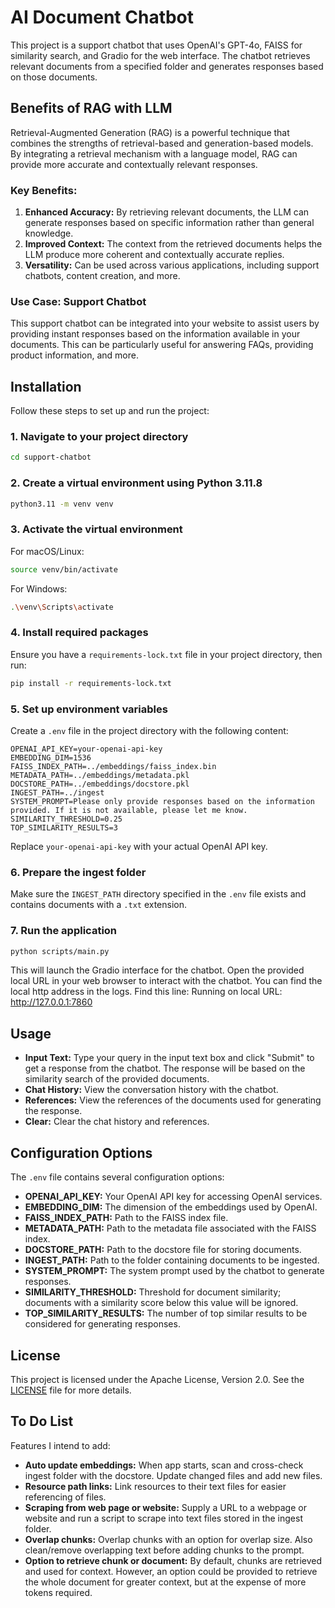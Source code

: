 # AI Document Chatbot

This project is a support chatbot that uses OpenAI's GPT-4o, FAISS for similarity search, and Gradio for the web interface. The chatbot retrieves relevant documents from a specified folder and generates responses based on those documents.

## Benefits of RAG with LLM

Retrieval-Augmented Generation (RAG) is a powerful technique that combines the strengths of retrieval-based and generation-based models. By integrating a retrieval mechanism with a language model, RAG can provide more accurate and contextually relevant responses. 

### Key Benefits:
1. **Enhanced Accuracy:** By retrieving relevant documents, the LLM can generate responses based on specific information rather than general knowledge.
2. **Improved Context:** The context from the retrieved documents helps the LLM produce more coherent and contextually accurate replies.
3. **Versatility:** Can be used across various applications, including support chatbots, content creation, and more.

### Use Case: Support Chatbot
This support chatbot can be integrated into your website to assist users by providing instant responses based on the information available in your documents. This can be particularly useful for answering FAQs, providing product information, and more.

## Installation

Follow these steps to set up and run the project:

### 1. Navigate to your project directory
```bash
cd support-chatbot
```

### 2. Create a virtual environment using Python 3.11.8
```bash
python3.11 -m venv venv
```

### 3. Activate the virtual environment
For macOS/Linux:
```bash
source venv/bin/activate
```
For Windows:
```bash
.\venv\Scripts\activate
```

### 4. Install required packages
Ensure you have a `requirements-lock.txt` file in your project directory, then run:
```bash
pip install -r requirements-lock.txt
```

### 5. Set up environment variables
Create a `.env` file in the project directory with the following content:
```
OPENAI_API_KEY=your-openai-api-key
EMBEDDING_DIM=1536
FAISS_INDEX_PATH=../embeddings/faiss_index.bin
METADATA_PATH=../embeddings/metadata.pkl
DOCSTORE_PATH=../embeddings/docstore.pkl
INGEST_PATH=../ingest
SYSTEM_PROMPT=Please only provide responses based on the information provided. If it is not available, please let me know.
SIMILARITY_THRESHOLD=0.25
TOP_SIMILARITY_RESULTS=3
```
Replace `your-openai-api-key` with your actual OpenAI API key.

### 6. Prepare the ingest folder
Make sure the `INGEST_PATH` directory specified in the `.env` file exists and contains documents with a `.txt` extension.

### 7. Run the application
```bash
python scripts/main.py
```

This will launch the Gradio interface for the chatbot. Open the provided local URL in your web browser to interact with the chatbot.
You can find the local http address in the logs. 
Find this line: Running on local URL:  http://127.0.0.1:7860

## Usage
- **Input Text:** Type your query in the input text box and click "Submit" to get a response from the chatbot. The response will be based on the similarity search of the provided documents.
- **Chat History:** View the conversation history with the chatbot.
- **References:** View the references of the documents used for generating the response.
- **Clear:** Clear the chat history and references.

## Configuration Options
The `.env` file contains several configuration options:

- **OPENAI_API_KEY:** Your OpenAI API key for accessing OpenAI services.
- **EMBEDDING_DIM:** The dimension of the embeddings used by OpenAI.
- **FAISS_INDEX_PATH:** Path to the FAISS index file.
- **METADATA_PATH:** Path to the metadata file associated with the FAISS index.
- **DOCSTORE_PATH:** Path to the docstore file for storing documents.
- **INGEST_PATH:** Path to the folder containing documents to be ingested.
- **SYSTEM_PROMPT:** The system prompt used by the chatbot to generate responses.
- **SIMILARITY_THRESHOLD:** Threshold for document similarity; documents with a similarity score below this value will be ignored.
- **TOP_SIMILARITY_RESULTS:** The number of top similar results to be considered for generating responses.

## License
This project is licensed under the Apache License, Version 2.0. See the [LICENSE](LICENSE) file for more details.


## To Do List
Features I intend to add:
- **Auto update embeddings:** When app starts, scan and cross-check ingest folder with the docstore. Update changed files and add new files.
- **Resource path links:** Link resources to their text files for easier referencing of files.
- **Scraping from web page or website:** Supply a URL to a webpage or website and run a script to scrape into text files stored in the ingest folder.
- **Overlap chunks:** Overlap chunks with an option for overlap size. Also clean/remove overlapping text before adding chunks to the prompt.
- **Option to retrieve chunk or document:** By default, chunks are retrieved and used for context. However, an option could be provided to retrieve the whole document for greater context, but at the expense of more tokens required. 